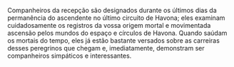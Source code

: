 ﻿Companheiros da recepção são designados durante os últimos dias da permanência do ascendente no último circuito de Havona; eles examinam cuidadosamente os registros da vossa origem mortal e movimentada ascensão pelos mundos do espaço e círculos de Havona. Quando saúdam os mortais do tempo, eles já estão bastante versados sobre as carreiras desses peregrinos que chegam e, imediatamente, demonstram ser companheiros simpáticos e interessantes.